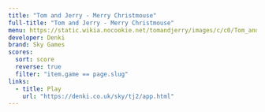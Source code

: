 ```yaml
---
title: "Tom and Jerry - Merry Christmouse"
full-title: "Tom and Jerry - Merry Christmouse"
menu: https://static.wikia.nocookie.net/tomandjerry/images/c/c0/Tom_and_Jerry_in_Merry_Christmouse.png
developer: Denki
brand: Sky Games
scores:
  sort: score
  reverse: true
  filter: "item.game == page.slug"
links:
  - title: Play
    url: "https://denki.co.uk/sky/tj2/app.html"
---
```

